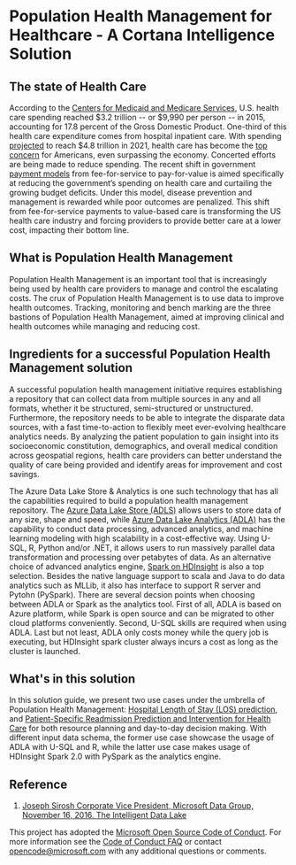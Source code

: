 # Population Health Management for Healthcare - A Cortana Intelligence Solution

## The state of Health Care
According to the [Centers for Medicaid and Medicare Services](https://www.cms.gov/research-statistics-data-and-systems/statistics-trends-and-reports/nationalhealthexpenddata/nationalhealthaccountshistorical.html), U.S. health care spending reached $3.2 trillion -- or $9,990 per person -- in 2015, accounting for 17.8 percent of the Gross Domestic Product. One-third of this health care expenditure comes from hospital inpatient care. With spending [projected](https://www.cms.gov/research-statistics-data-and-systems/statistics-trends-and-reports/medicare-provider-charge-data/downloads/publiccomments.pdf) to reach $4.8 trillion in 2021, health care has become the [top concern](http://big.assets.huffingtonpost.com/tabsHPTrumpIssues20170320.pdf) for Americans, even surpassing the economy. Concerted efforts are being made to reduce spending. The recent shift in government [payment models](https://www.healthcatalyst.com/hospital-transitioning-fee-for-service-value-based-reimbursements) from fee-for-service to pay-for-value is aimed specifically at reducing the government’s spending on health care and curtailing the growing budget deficits. Under this model, disease prevention and management is rewarded while poor outcomes are penalized. This shift from fee-for-service payments to value-based care is transforming the US health care industry and forcing providers to provide better care at a lower cost, impacting their bottom line. 


## What is Population Health Management

Population Health Management is an important tool that is increasingly being used by health care providers to manage and control the escalating costs. The crux of Population Health Management is to use data to improve health outcomes. Tracking, monitoring and bench marking are the three bastions of Population Health Management, aimed at improving clinical and health outcomes while managing and reducing cost. 

## Ingredients for a successful Population Health Management solution
 
A successful population health management initiative requires establishing a repository that can collect data from multiple sources in any and all formats, whether it be structured, semi-structured or unstructured. Furthermore, the repository needs to be able to integrate the disparate data sources, with a fast time-to-action to flexibly meet ever-evolving healthcare analytics needs. By analyzing the patient population to gain insight into its socioeconomic constitution, demographics, and overall medical condition across geospatial regions, health care providers can better understand the quality of care being provided and identify areas for improvement and cost savings. 

The Azure Data Lake Store & Analytics is one such technology that has all the capabilities required to build a population health management repository. The [Azure Data Lake Store (ADLS)](https://docs.microsoft.com/en-us/azure/data-lake-store/data-lake-store-overview) allows users to store data of any size, shape and speed, while [Azure Data Lake Analytics (ADLA)](https://docs.microsoft.com/en-us/azure/data-lake-analytics/data-lake-analytics-overview) has the capability to conduct data processing, advanced analytics, and machine learning modeling with high scalability in a cost-effective way. Using U-SQL, R, Python and/or .NET, it allows users to run massively parallel data transformation and processing over petabytes of data. As an alternative choice of advanced analytics engine, [Spark on HDInsight](https://docs.microsoft.com/en-us/azure/hdinsight/hdinsight-apache-spark-overview) is also a top selection. Besides the native language support to scala and Java to do data analytics such as MLLib, it also has interface to support R server and Pytohn (PySpark). There are several decsion points when choosing between ADLA or Spark as the analytics tool. First of all, ADLA is based on Azure platform, while Spark is open source and can be migrated to other cloud platforms conveniently. Second, U-SQL skills are required when using ADLA. Last but not least, ADLA only costs money while the query job is executing, but HDInsight spark cluster always incurs a cost as long as the cluster is launched. 

## What's in this solution

In this solution guide, we present two use cases under the umbrella of Population Health Management: [Hospital Length of Stay (LOS) prediction](./Azure%20%Data%20%Lake/README.MD), and [Patient-Specific Readmission Prediction and Intervention for Health Care](./Spark/README.MD) for both resource planning and day-to-day decision making. With different input data schema, the former use case showcase the usage of ADLA with U-SQL and R, while the latter use case makes usage of HDInsight Spark 2.0 with PySpark as the analytics engine. 


 

## Reference

1.  [Joseph Sirosh Corporate Vice President, Microsoft Data Group, November 16, 2016. The Intelligent Data Lake](https://azure.microsoft.com/en-us/blog/the-intelligent-data-lake/?v=17.23h) 



This project has adopted the [Microsoft Open Source Code of Conduct](https://opensource.microsoft.com/codeofconduct/). For more information see the [Code of Conduct FAQ](https://opensource.microsoft.com/codeofconduct/faq/) or contact [opencode@microsoft.com](mailto:opencode@microsoft.com) with any additional questions or comments.
